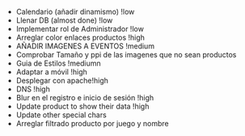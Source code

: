 - Calendario (añadir dinamismo) !low
- Llenar DB (almost done) !low
- Implementar rol de Administrador !low
- Arreglar color enlaces productos !high
- AÑADIR IMAGENES A EVENTOS !medium
- Comprobar Tamaño y ppi de las imagenes que no sean productos
- Guia de Estilos !mediumn
- Adaptar a móvil !high
- Desplegar con apache!high
- DNS !high
- Blur en el registro e inicio de sesión !high
- Update product to show their data !high
- Update other special chars
- Arreglar filtrado producto por juego y nombre
